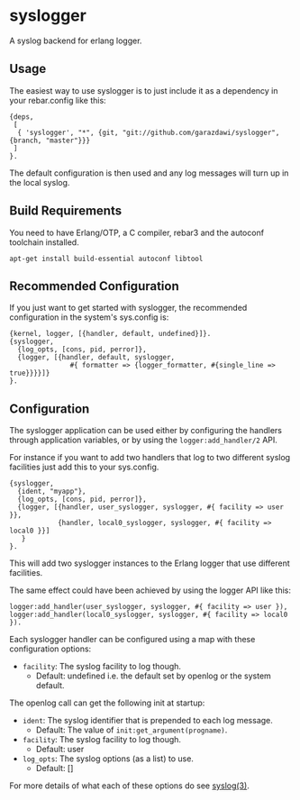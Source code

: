 syslogger
=====

A syslog backend for erlang logger.

Usage
-----

The easiest way to use syslogger is to just include it as a dependency
in your rebar.config like this:

    {deps,
     [
      { 'syslogger', "*", {git, "git://github.com/garazdawi/syslogger", {branch, "master"}}}
     ]
    }.

The default configuration is then used and any log messages will turn up in the local syslog.

Build Requirements
-------------------

You need to have Erlang/OTP, a C compiler, rebar3 and the autoconf toolchain installed.

    apt-get install build-essential autoconf libtool

Recommended Configuration
-------------------------

If you just want to get started with syslogger, the recommended configuration in
the system's sys.config is:

    {kernel, logger, [{handler, default, undefined}]}.
    {syslogger,
      {log_opts, [cons, pid, perror]},
      {logger, [{handler, default, syslogger,
                   #{ formatter => {logger_formatter, #{single_line => true}}}}]}
    }.

Configuration
-------------

The syslogger application can be used either by configuring the handlers through
application variables, or by using the `logger:add_handler/2` API.

For instance if you want to add two handlers that log to two different syslog
facilities just add this to your sys.config.

    {syslogger,
      {ident, "myapp"},
      {log_opts, [cons, pid, perror]},
      {logger, [{handler, user_syslogger, syslogger, #{ facility => user }},
                {handler, local0_syslogger, syslogger, #{ facility => local0 }}]
       }
    }.

This will add two syslogger instances to the Erlang logger that use different facilities.

The same effect could have been achieved by using the logger API like this:

    logger:add_handler(user_syslogger, syslogger, #{ facility => user }),
    logger:add_handler(local0_syslogger, syslogger, #{ facility => local0 }).

Each syslogger handler can be configured using a map with these configuration options:

- `facility`: The syslog facility to log though.
  - Default: undefined i.e. the default set by openlog or the system default.

The openlog call can get the following init at startup:

- `ident`: The syslog identifier that is prepended to each log message.
  - Default: The value of `init:get_argument(progname)`.
- `facility`: The syslog facility to log though.
  - Default: user
- `log_opts`: The syslog options (as a list) to use.
  - Default: []

For more details of what each of these options do see [syslog(3)](https://linux.die.net/man/3/syslog).
